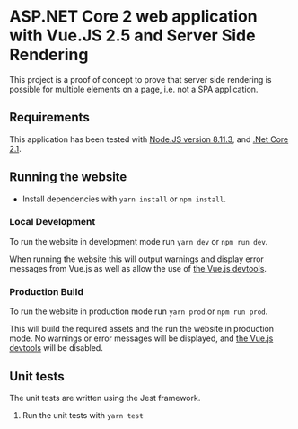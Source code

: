 # ASP.NET Core 2 web application with Vue.JS 2.5 and Server Side Rendering

This project is a proof of concept to prove that server side rendering is possible for multiple elements on a page, i.e. not a SPA application.

## Requirements

This application has been tested with [Node.JS version 8.11.3](https://nodejs.org/en/download/releases/), and [.Net Core 2.1](https://www.microsoft.com/net/download/dotnet-core/2.1).

## Running the website

- Install dependencies with `yarn install` or `npm install`.

### Local Development

To run the website in development mode run `yarn dev` or `npm run dev`.

When running the website this will output warnings and display error messages from Vue.js as well as allow the use of [the Vue.js devtools](https://github.com/vuejs/vue-devtools).

### Production Build

To run the website in production mode run `yarn prod` or `npm run prod`.

This will build the required assets and the run the website in production mode. No warnings or error messages will be displayed, and [the Vue.js devtools](https://github.com/vuejs/vue-devtools) will be disabled.

## Unit tests

The unit tests are written using the Jest framework.

1. Run the unit tests with `yarn test`
